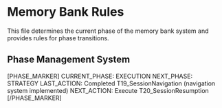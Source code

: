 # Memory Bank Rules

This file determines the current phase of the memory bank system and provides rules for phase transitions.

## Phase Management System
[PHASE_MARKER]
CURRENT_PHASE: EXECUTION
NEXT_PHASE: STRATEGY
LAST_ACTION: Completed T19_SessionNavigation (navigation system implemented)
NEXT_ACTION: Execute T20_SessionResumption
[/PHASE_MARKER]
